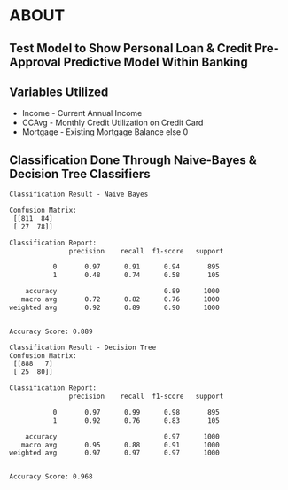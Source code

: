 # ABOUT  


## Test Model to Show Personal Loan & Credit Pre-Approval Predictive Model Within Banking  

## Variables Utilized  
* Income - Current Annual Income  
* CCAvg - Monthly Credit Utilization on Credit Card  
* Mortgage - Existing Mortgage Balance else 0  

## Classification Done Through Naive-Bayes & Decision Tree Classifiers
```txt 
Classification Result - Naive Bayes

Confusion Matrix:
 [[811  84]
 [ 27  78]]

Classification Report:
               precision    recall  f1-score   support

           0       0.97      0.91      0.94       895
           1       0.48      0.74      0.58       105

    accuracy                           0.89      1000
   macro avg       0.72      0.82      0.76      1000
weighted avg       0.92      0.89      0.90      1000


Accuracy Score: 0.889

Classification Result - Decision Tree
Confusion Matrix:
 [[888   7]
 [ 25  80]]

Classification Report:
               precision    recall  f1-score   support

           0       0.97      0.99      0.98       895
           1       0.92      0.76      0.83       105

    accuracy                           0.97      1000
   macro avg       0.95      0.88      0.91      1000
weighted avg       0.97      0.97      0.97      1000


Accuracy Score: 0.968
```  